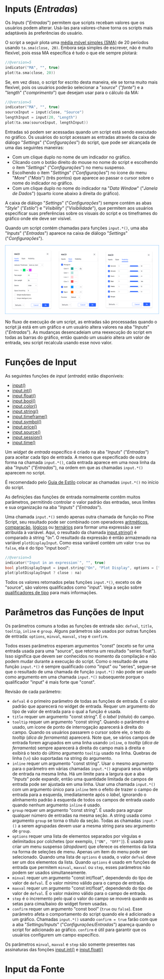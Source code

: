 
# Inputs (_Entradas_)

Os _Inputs_ ("_Entradas_") permitem que scripts recebam valores que os usuários podem alterar. Usá-las para valores-chave torna os scripts mais adaptáveis às preferências do usuário.

O script a seguir plota uma [média móvel simples (SMA)](https://br.tradingview.com/support/solutions/43000502589) de 20 períodos usando `ta.sma(close, 20)`. Embora seja simples de escrever, não é muito flexível, pois essa MA específica é tudo o que ele sempre plotará:

```c
//@version=5
indicator("MA", "", true)
plot(ta.sma(close, 20))
```

Se, em vez disso, o script for escrito desta maneira, ele se torna muito mais flexível, pois os usuários poderão selecionar a "_source_" ("_fonte_") e a "_length_" ("_comprimento_") que desejam usar para o cálculo da MA:

```c
//@version=5
indicator("MA", "", true)
sourceInput = input(close, "Source")
lengthInput = input(20, "Length")
plot(ta.sma(sourceInput, lengthInput))
```

Entradas só podem ser acessadas quando um script está sendo executado no gráfico. Os usuários do script acessam as entradas através da caixa de diálogo "_Settings_" ("_Configurações_") do script, que pode ser alcançada de uma das seguintes maneiras:

- Com um clique duplo no nome de um indicador no gráfico.
- Clicando com o botão direito do mouse no nome do script e escolhendo o item "_Settings_" ("_Configurações_") no menu suspenso.
- Escolhendo o item "_Settings_" ("_Configurações_") no ícone do menu "_More_" ("_Mais_") (três pontos) que aparece ao passar o cursor sobre o nome do indicador no gráfico.
- Com um clique duplo no nome do indicador na "_Data Window_" ("_Janela de Dados_") (quarto ícone abaixo à direita do gráfico).

A caixa de diálogo "_Settings_" ("_Configurações_") sempre contém as abas "_Style_" ("_Estilo_") e "_Visibility_" ("_Visibilidade_"), que permitem aos usuários especificar suas preferências sobre os visuais do script e os timeframes do gráfico onde ele deve ser visível.

Quando um script contém chamadas para funções `input.*()`, uma aba "_Inputs_" ("_Entradas_") aparece na caixa de diálogo "_Settings_" ("_Configurações_").

![Inputs](./imgs/Inputs-Introduction-1.png)

No fluxo de execução de um script, as entradas são processadas quando o script já está em um gráfico e um usuário altera valores na aba "_Inputs_" ("_Entradas_"). As mudanças desencadeiam uma reexecução do script em todas as barras do gráfico, então quando um usuário altera um valor de entrada, seu script recalcula usando esse novo valor.


# Funções de Input

As seguintes funções de _input_ (_entrada_) estão disponíveis:

- [input()](https://br.tradingview.com/pine-script-reference/v5/#fun_input)
- [input.int()](https://br.tradingview.com/pine-script-reference/v5/#fun_input{dot}int)
- [input.float()](https://br.tradingview.com/pine-script-reference/v5/#fun_input{dot}float)
- [input.bool()](https://br.tradingview.com/pine-script-reference/v5/#fun_input{dot}bool)
- [input.color()](https://br.tradingview.com/pine-script-reference/v5/#fun_input{dot}color)
- [input.string()](https://br.tradingview.com/pine-script-reference/v5/#fun_input{dot}string)
- [input.timeframe()](https://br.tradingview.com/pine-script-reference/v5/#fun_input{dot}timeframe)
- [input.symbol()](https://br.tradingview.com/pine-script-reference/v5/#fun_input{dot}symbol)
- [input.price()](https://br.tradingview.com/pine-script-reference/v5/#fun_input{dot}price)
- [input.source()](https://br.tradingview.com/pine-script-reference/v5/#fun_input{dot}source)
- [input.session()](https://br.tradingview.com/pine-script-reference/v5/#fun_input{dot}session)
- [input.time()](https://br.tradingview.com/pine-script-reference/v5/#fun_input{dot}time)

Um _widget_ de _entrada_ específico é criado na aba "_Inputs_" ("_Entradas_") para aceitar cada tipo de entrada. A menos que especificado de outra forma na chamada `input.*()`, cada entrada aparece em uma nova linha da aba "_Inputs_" ("_Entradas_"), na ordem em que as chamadas `input.*()` aparecem no script.

É recomendado pelo [Guia de Estilo](./000_style_guide.md) colocar as chamadas `input.*()` no início do script.

As definições das funções de entrada normalmente contêm muitos parâmetros, permitindo controlar o valor padrão das entradas, seus limites e sua organização na aba "_Inputs_" ("_Entradas_").

Uma chamada `input.*()` sendo apenas outra chamada de função no Pine Script, seu resultado pode ser combinado com operadores [aritméticos](./04_05_operadores.md#operadores-aritméticos), [comparação](./04_05_operadores.md#operadores-de-comparação), [lógicos](./04_05_operadores.md#operadores-lógicos) ou [ternários](./04_05_operadores.md#operador-ternário-) para formar uma expressão a ser atribuída à variável. Aqui, o resultado da chamada [input.string()](https://br.tradingview.com/pine-script-reference/v5/#fun_input{dot}string) é comparado à string "`On`". O resultado da expressão é então armazenado na variável `plotDisplayInput`. Como essa variável contém um valor `true` ou `false`, ela é do tipo "input bool":

```c
//@version=5
indicator("Input in an expression`", "", true)
bool plotDisplayInput = input.string("On", "Plot Display", options = ["On", "Off"]) == "On"
plot(plotDisplayInput ? close : na)
```

Todos os valores retornados pelas funções `input.*()`, exceto os de "source", são valores qualificados como "input". Veja a seção sobre [qualificadores de tipo](./04_09_tipagem_do_sistema.md#qualificadores) para mais informações.


# Parâmetros das Funções de Input

Os parâmetros comuns a todas as funções de entrada são: `defval`, `title`, `tooltip`, `inline` e `group`. Alguns parâmetros são usados por outras funções de entrada: `options`, `minval`, `maxval`, `step` e `confirm`.

Todos esses parâmetros esperam argumentos "const" (exceto se for uma entrada usada para uma "source", que retorna um resultado "series float"). Isso significa que devem ser conhecidos no momento da compilação e não podem mudar durante a execução do script. Como o resultado de uma função `input.*()` é sempre qualificado como "input" ou "series", segue-se que o resultado de uma chamada de função `input.*()` não pode ser usado como argumento em uma chamada `input.*()` subsequente porque o qualificador "input" é mais forte que "const".

Revisão de cada parâmetro:

- `defval` é o primeiro parâmetro de todas as funções de entrada. É o valor padrão que aparecerá no widget de entrada. Requer um argumento do tipo de valor de entrada para o qual a função é usada.
- `title` requer um argumento "const string". É o _label_ (_rótulo_) do campo.
- `tooltip` requer um argumento "const string". Quando o parâmetro é usado, um ícone de ponto de interrogação aparecerá à direita do campo. Quando os usuários passarem o cursor sobre ele, o texto do _tooltip_ (_dica de ferramenta_) aparecerá. Note que, se vários campos de entrada forem agrupados em uma linha usando `inline`, o _tooltip_ (_dica de ferramenta_) sempre aparecerá à direita do campo mais à direita e exibirá o texto do último argumento `tooltip` usado na linha. Quebras de linha (`\n`) são suportadas na string do argumento.
- `inline` requer um argumento "const string". Usar o mesmo argumento para o parâmetro em várias chamadas `input.*()` agrupará seus widgets de entrada na mesma linha. Há um limite para a largura que a aba "_Inputs_" pode expandir, então uma quantidade limitada de campos de entrada pode ser ajustada em uma linha. Usar uma chamada `input.*()` com um argumento único para `inline` tem o efeito de trazer o campo de entrada para a esquerda, imediatamente após o _label_, ignorando o alinhamento padrão à esquerda de todos os campos de entrada usado quando nenhum argumento `inline` é usado.
- `group` requer um argumento "const string". É usado para agrupar qualquer número de entradas na mesma seção. A string usada como argumento `group` se torna o título da seção. Todas as chamadas `input.*()` a serem agrupadas devem usar a mesma string para seu argumento de `group`.
- `options` requer uma lista de elementos separados por vírgulas e delimitados por colchetes (por exemplo, `["ON", "OFF"]`). É usado para criar um menu suspenso (_dropdown_) que oferece os elementos da lista na forma de seleções de menu. Apenas um item do menu pode ser selecionado. Quando uma lista de `options` é usada, o valor `defval` deve ser um dos elementos da lista. Quando `options` é usado em funções de entrada que permitem `minval`, `maxval` ou `step`, esses parâmetros não podem ser usados simultaneamente.
- `minval` requer um argumento "const int/float", dependendo do tipo de valor de `defval`. É o valor mínimo válido para o campo de entrada.
- `maxval` requer um argumento "const int/float", dependendo do tipo de valor de `defval`. É o valor máximo válido para o campo de entrada.
- `step` é o incremento pelo qual o valor do campo se moverá quando as setas para cima/baixo do widget forem usadas.
- `confirm` requer um argumento "const bool" (`true` ou `false`). Esse parâmetro afeta o comportamento do script quando ele é adicionado a um gráfico. Chamadas `input.*()` usando `confirm = true` farão com que a aba "_Settings/Inputs_" ("_Configurações/Entradas_") apareça quando o script for adicionado ao gráfico. `confirm` é útil para garantir que os usuários configurem um campo específico.

Os parâmetros `minval`, `maxval` e `step` são somente presentes nas assinaturas das fonções [input.int()](https://br.tradingview.com/pine-script-reference/v5/#fun_input{dot}int) e [input.float()](https://br.tradingview.com/pine-script-reference/v5/#fun_input{dot}float)


# Input da Fonte
